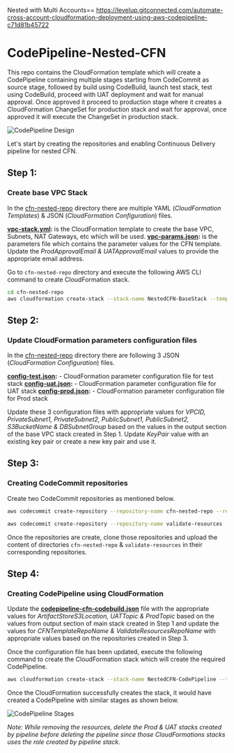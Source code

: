 Nested with Multi Accounts== https://levelup.gitconnected.com/automate-cross-account-cloudformation-deployment-using-aws-codepipeline-c71d81b45722

# CodePipeline-Nested-CFN

This repo contains the CloudFormation template which will create a CodePipeline containing multiple stages starting from CodeCommit as source stage, followed by build using CodeBuild, launch test stack, test using CodeBuild, proceed with UAT deployment and wait for manual approval. Once approved it proceed to production stage where it creates a CloudFormation ChangeSet for production stack and wait for approval, once approved it will execute the ChangeSet in production stack.

![CodePipeline Design](images/Pipeline_Design.png)

Let's start by creating the repositories and enabling Continuous Delivery pipeline for nested CFN.

## Step 1:

### Create base VPC Stack
In the [cfn-nested-repo](cfn-nested-repo/) directory there are multiple YAML (*CloudFormation Templates*) & JSON (*CloudFormation Configuration*) files.

**[vpc-stack.yml](cfn-nested-repo/vpc-stack.yml):** is the CloudFormation template to create the base VPC, Subnets, NAT Gateways, etc which will be used.
**[vpc-params.json](cfn-nested-repo/vpc-params.json):** is the parameters file which contains the parameter values for the CFN template. Update the *ProdApprovalEmail & UATApprovalEmail* values to provide the appropriate email address.

Go to `cfn-nested-repo` directory and execute the following AWS CLI command to create CloudFormation stack.

```bash
cd cfn-nested-repo
aws cloudformation create-stack --stack-name NestedCFN-BaseStack --template-body file://vpc-stack.yml --parameters file://vpc-params.json
```

## Step 2:

### Update CloudFormation parameters configuration files
In the [cfn-nested-repo](cfn-nested-repo/) directory there are following 3 JSON (*CloudFormation Configuration*) files.

**[config-test.json](cfn-nested-repo/config-test.json):** - CloudFormation parameter configuration file for test stack
**[config-uat.json](cfn-nested-repo/config-uat.json):** - CloudFormation parameter configuration file for UAT stack
**[config-prod.json](cfn-nested-repo/config-prod.json):** - CloudFormation parameter configuration file for Prod stack

Update these 3 configuration files with appropriate values for *VPCID, PrivateSubnet1, PrivateSubnet2, PublicSubnet1, PublicSubnet2, S3BucketName & DBSubnetGroup* based on the values in the output section of the base VPC stack created in Step 1. Update *KeyPair* value with an existing key pair or create a new key pair and use it.

## Step 3:

### Creating CodeCommit repositories
Create two CodeCommit repositories as mentioned below.

```bash
aws codecommit create-repository --repository-name cfn-nested-repo --repository-description "Repository for CloudFormation templates"

aws codecommit create-repository --repository-name validate-resources --repository-description "Repository for unit testing CloudFormation resources"
```

Once the repositories are create, clone those repositories and upload the content of directories `cfn-nested-repo` & `validate-resources` in their corresponding repositories.

## Step 4:

### Creating CodePipeline using CloudFormation

Update the **[codepipeline-cfn-codebuild.json](codepipeline-cfn-codebuild.json)** file with the appropriate values for *ArtifactStoreS3Location, UATTopic & ProdTopic* based on the values from output section of main stack created in Step 1 and update the values for *CFNTemplateRepoName & ValidateResourcesRepoName* with appropriate values based on the repositories created in Step 3.

Once the configuration file has been updated, execute the following command to create the CloudFormation stack which will create the required CodePipeline.

```bash
aws cloudformation create-stack --stack-name NestedCFN-CodePipeline --template-body file://codepipeline-cfn-codebuild.yml --parameters file://codepipeline-cfn-codebuild.json --capabilities CAPABILITY_NAMED_IAM
```

Once the CloudFormation successfully creates the stack, it would have created a CodePipeline with similar stages as shown below.

![CodePipeline Stages](images/Pipeline_Flow.png)

_Note: While removing the resources, delete the Prod & UAT stacks created by pipeline before deleting the pipeline since those CloudFormations stacks uses the role created by pipeline stack._
